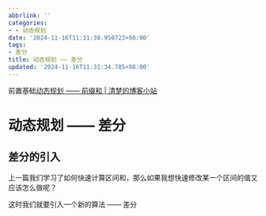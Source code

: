 ```yaml
---
abbrlink: ''
categories:
- - 动态规划
date: '2024-11-16T11:31:30.950723+08:00'
tags:
- 差分
title: 动态规划 —— 差分
updated: '2024-11-16T11:31:34.785+08:00'
---
```

前置基础[动态规划 —— 前缀和 | 清梦的博客小站](https://qingmengk.github.io/posts/ee5489f2/)

# 动态规划 —— 差分

## 差分的引入

上一篇我们学习了如何快速计算区间和，那么如果我想快速修改某一个区间的值又应该怎么做呢？

这时我们就要引入一个新的算法 —— 差分
